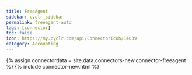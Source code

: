 ```yaml
---
title: FreeAgent
sidebar: cyclr_sidebar
permalink: freeagent-auto
tags: [connector]
toc: false
icon: https://my.cyclr.com/api/ConnectorIcon/14039
category: Accounting
---
```

{% assign connectordata = site.data.connectors-new.connector-freeagent %}
{% include connector-new.html %}	